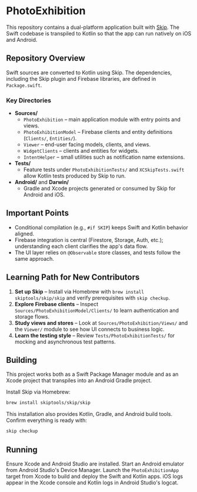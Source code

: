 # PhotoExhibition

This repository contains a dual-platform application built with [Skip](https://skip.tools). The Swift codebase is transpiled to Kotlin so that the app can run natively on iOS and Android.

## Repository Overview
Swift sources are converted to Kotlin using Skip. The dependencies, including the Skip plugin and Firebase libraries, are defined in `Package.swift`.

### Key Directories
- **Sources/**
  - `PhotoExhibition` – main application module with entry points and views.
  - `PhotoExhibitionModel` – Firebase clients and entity definitions (`Clients/`, `Entities/`).
  - `Viewer` – end-user facing models, clients, and views.
  - `WidgetClients` – clients and entities for widgets.
  - `IntentHelper` – small utilities such as notification name extensions.
- **Tests/**
  - Feature tests under `PhotoExhibitionTests/` and `XCSkipTests.swift` allow Kotlin tests produced by Skip to run.
- **Android/** and **Darwin/**
  - Gradle and Xcode projects generated or consumed by Skip for Android and iOS.

## Important Points
- Conditional compilation (e.g., `#if SKIP`) keeps Swift and Kotlin behavior aligned.
- Firebase integration is central (Firestore, Storage, Auth, etc.); understanding each client clarifies the app's data flow.
- The UI layer relies on `@Observable` store classes, and tests follow the same approach.

## Learning Path for New Contributors
1. **Set up Skip** – Install via Homebrew with `brew install skiptools/skip/skip` and verify prerequisites with `skip checkup`.
2. **Explore Firebase clients** – Inspect `Sources/PhotoExhibitionModel/Clients/` to learn authentication and storage flows.
3. **Study views and stores** – Look at `Sources/PhotoExhibition/Views/` and the `Viewer/` module to see how UI connects to business logic.
4. **Learn the testing style** – Review `Tests/PhotoExhibitionTests/` for mocking and asynchronous test patterns.

## Building
This project works both as a Swift Package Manager module and as an Xcode project that transpiles into an Android Gradle project.

Install Skip via Homebrew:

```bash
brew install skiptools/skip/skip
```

This installation also provides Kotlin, Gradle, and Android build tools. Confirm everything is ready with:

```bash
skip checkup
```

## Running
Ensure Xcode and Android Studio are installed. Start an Android emulator from Android Studio's Device Manager. Launch the `PhotoExhibitionApp` target from Xcode to build and deploy the Swift and Kotlin apps. iOS logs appear in the Xcode console and Kotlin logs in Android Studio's logcat.

